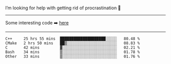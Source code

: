 I’m looking for help with getting rid of procrastination 🤔

-----

Some interesting code :arrow_right: [here](https://github.com/zhen8838/playground)

-----

<!--START_SECTION:waka-->
```text
C++     25 hrs 55 mins  ████████████████████░░░░░   80.48 % 
CMake   2 hrs 50 mins   ██▒░░░░░░░░░░░░░░░░░░░░░░   08.83 % 
C       42 mins         ▓░░░░░░░░░░░░░░░░░░░░░░░░   02.21 % 
Bash    34 mins         ▒░░░░░░░░░░░░░░░░░░░░░░░░   01.78 % 
Other   33 mins         ▒░░░░░░░░░░░░░░░░░░░░░░░░   01.76 % 
```
<!--END_SECTION:waka-->

<!--
**zhen8838/zhen8838** is a ✨ _special_ ✨ repository because its `README.md` (this file) appears on your GitHub profile.

Here are some ideas to get you started:

- 🔭 I’m currently working on ...
- 🌱 I’m currently learning ...
- 👯 I’m looking to collaborate on ...
 ...
- 💬 Ask me about ...
- 📫 How to reach me: ...
- 😄 Pronouns: ...
- ⚡ Fun fact: ...
-->
